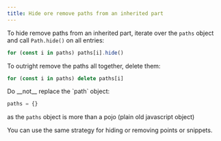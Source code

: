```yaml
---
title: Hide ore remove paths from an inherited part
---
```


To hide remove paths from an inherited part, iterate over the `paths` object
and call `Path.hide()` on all entries:

```mjs
for (const i in paths) paths[i].hide()
```

To outright remove the paths all together, delete them:

```mjs
for (const i in paths) delete paths[i]
```

<Warning>
Do __not__ replace the `path` object:

```mjs
paths = {}
```

as the `paths` object is more than a pojo (plain old javascript object)
</Warning>

<Tip>
You can use the same strategy for hiding or removing points or snippets.
</Tip>
